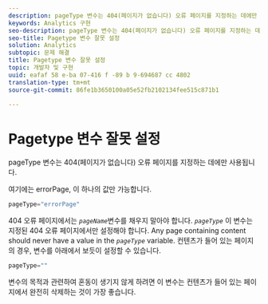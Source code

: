 ```yaml
---
description: pageType 변수는 404(페이지가 없습니다) 오류 페이지를 지정하는 데에만 사용됩니다.
keywords: Analytics 구현
seo-description: pageType 변수는 404(페이지가 없습니다) 오류 페이지를 지정하는 데에만 사용됩니다.
seo-title: Pagetype 변수 잘못 설정
solution: Analytics
subtopic: 문제 해결
title: Pagetype 변수 잘못 설정
topic: 개발자 및 구현
uuid: eafaf 58 e-ba 07-416 f -89 b 9-694687 cc 4802
translation-type: tm+mt
source-git-commit: 86fe1b3650100a05e52fb2102134fee515c871b1

---
```



# Pagetype 변수 잘못 설정

pageType 변수는 404(페이지가 없습니다) 오류 페이지를 지정하는 데에만 사용됩니다.

여기에는 errorPage, 이 하나의 값만 가능합니다.

```js
pageType="errorPage"
```

404 오류 페이지에서는 *`pageName`*&#x200B;변수를 채우지 말아야 합니다. *`pageType`* 이 변수는 지정된 404 오류 페이지에서만 설정해야 합니다. Any page containing content should never have a value in the *`pageType`* variable. 컨텐츠가 들어 있는 페이지의 경우, 변수를 아래에서 보듯이 설정할 수 있습니다.

```js
pageType=""
```

변수의 목적과 관련하여 혼동이 생기지 않게 하려면 이 변수는 컨텐츠가 들어 있는 페이지에서 완전히 삭제하는 것이 가장 좋습니다.
